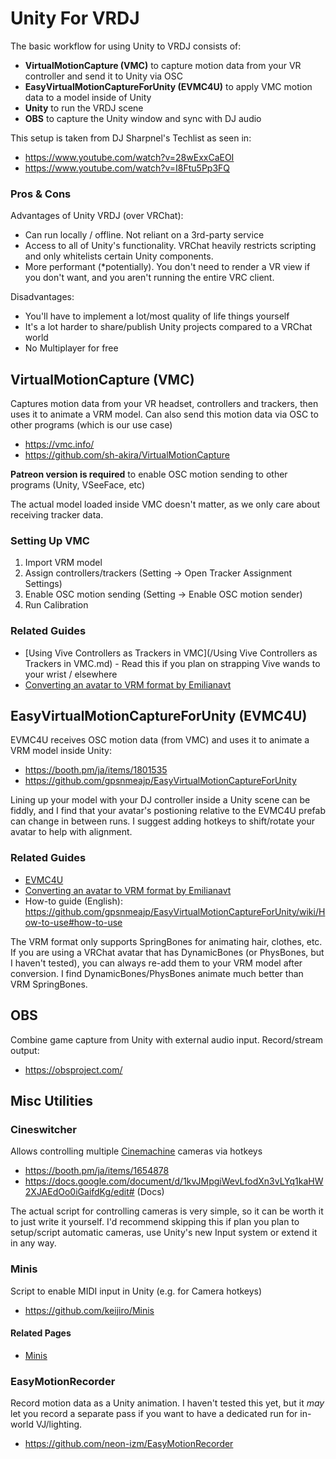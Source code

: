 # Unity For VRDJ
The basic workflow for using Unity to VRDJ consists of:
* __VirtualMotionCapture (VMC)__ to capture motion data from your VR controller and send it to Unity via OSC
* __EasyVirtualMotionCaptureForUnity (EVMC4U)__ to apply VMC motion data to a model inside of Unity
* __Unity__ to run the VRDJ scene
* __OBS__ to capture the Unity window and sync with DJ audio

This setup is taken from DJ Sharpnel's Techlist as seen in:
- https://www.youtube.com/watch?v=28wExxCaEOI
- https://www.youtube.com/watch?v=I8Ftu5Pp3FQ

### Pros & Cons
Advantages of Unity VRDJ (over VRChat):
* Can run locally / offline. Not reliant on a 3rd-party service 
* Access to all of Unity's functionality. VRChat heavily restricts scripting and only whitelists certain Unity components.
* More performant (\*potentially). You don't need to render a VR view if you don't want, and you aren't running the entire VRC client.

Disadvantages:
* You'll have to implement a lot/most quality of life things yourself
* It's a lot harder to share/publish Unity projects compared to a VRChat world
* No Multiplayer for free

## VirtualMotionCapture (VMC)
Captures motion data from your VR headset, controllers and trackers, then uses it to animate a VRM model. Can also send this motion data via OSC to other programs (which is our use case)
- https://vmc.info/
- https://github.com/sh-akira/VirtualMotionCapture

__Patreon version is required__ to enable OSC motion sending to other programs (Unity, VSeeFace, etc)

The actual model loaded inside VMC doesn't matter, as we only care about receiving tracker data.

### Setting Up VMC
1. Import VRM model
2. Assign controllers/trackers (Setting -> Open Tracker Assignment Settings)
3. Enable OSC motion sending (Setting -> Enable OSC motion sender)
4. Run Calibration

### Related Guides
* [Using Vive Controllers as Trackers in VMC](/Using Vive Controllers as Trackers in VMC.md) - Read this if you plan on strapping Vive wands to your wrist / elsewhere
* [Converting an avatar to VRM format by Emilianavt](https://gist.github.com/emilianavt/51d8399987d67544fdebfe2ebd9a5149) 


## EasyVirtualMotionCaptureForUnity (EVMC4U)
EVMC4U receives OSC motion data (from VMC) and uses it to animate a VRM model inside Unity:
- https://booth.pm/ja/items/1801535
- https://github.com/gpsnmeajp/EasyVirtualMotionCaptureForUnity

Lining up your model with your DJ controller inside a Unity scene can be fiddly, and I find that your avatar's postioning relative to the EVMC4U prefab can change in between runs. I suggest adding hotkeys to shift/rotate your avatar to help with alignment.

### Related Guides
* [EVMC4U](/EVMC4U.md)
* [Converting an avatar to VRM format by Emilianavt](https://gist.github.com/emilianavt/51d8399987d67544fdebfe2ebd9a5149) 
* How-to guide (English): https://github.com/gpsnmeajp/EasyVirtualMotionCaptureForUnity/wiki/How-to-use#how-to-use

The VRM format only supports SpringBones for animating hair, clothes, etc. If you are using a VRChat avatar that has DynamicBones (or PhysBones, but I haven't tested), you can always re-add them to your VRM model after conversion. I find DynamicBones/PhysBones animate much better than VRM SpringBones.

## OBS
Combine game capture from Unity with external audio input. Record/stream output:
- https://obsproject.com/


## Misc Utilities
### Cineswitcher
Allows controlling multiple [Cinemachine](https://docs.unity3d.com/Packages/com.unity.cinemachine@2.3/manual/index.html) cameras via hotkeys
- https://booth.pm/ja/items/1654878
- https://docs.google.com/document/d/1kvJMpgiWevLfodXn3vLYq1kaHW2XJAEdOo0iGaifdKg/edit# (Docs)

The actual script for controlling cameras is very simple, so it can be worth it to just write it yourself. I'd recommend skipping this if plan you plan to setup/script automatic cameras, use Unity's new Input system or extend it in any way.

### Minis
Script to enable MIDI input in Unity (e.g. for Camera hotkeys)
- https://github.com/keijiro/Minis

#### Related Pages
* [Minis](/Minis.md)

### EasyMotionRecorder
Record motion data as a Unity animation. I haven't tested this yet, but it *may* let you record a separate pass if you want to have a dedicated run for in-world VJ/lighting.
- https://github.com/neon-izm/EasyMotionRecorder